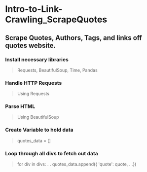 # Intro-to-Link-Crawling_ScrapeQuotes
## Scrape Quotes, Authors, Tags, and links off quotes website.

### Install necessary libraries
> Requests, BeautifulSoup, Time, Pandas

### Handle HTTP Requests
> Using Requests

### Parse HTML
> Using BeautifulSoup

### Create Variable to hold data
> quotes_data = []

### Loop through all divs to fetch out data
> for div in divs:
> .
> .
> quotes_data.append({
>   'quote': quote,
> .
> .})
